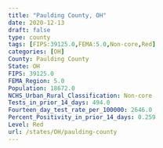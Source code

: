 ```yaml
---
title: "Paulding County, OH"
date: 2020-12-13
draft: false
type: county
tags: [FIPS:39125.0,FEMA:5.0,Non-core,Red]
categories: [OH]
County: Paulding County
State: OH
FIPS: 39125.0
FEMA_Region: 5.0
Population: 18672.0
NCHS_Urban_Rural_Classification: Non-core
Tests_in_prior_14_days: 494.0
Fourteen_day_test_rate_per_100000: 2646.0
Percent_Positivity_in_prior_14_days: 0.259
Level: Red
url: /states/OH/paulding-county
---
```



